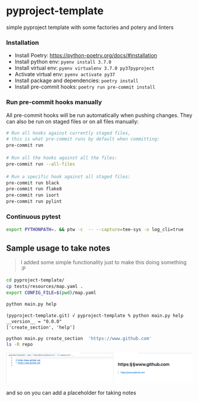 # pyproject-template

simple pyproject template with some factories and potery and linters

### Installation

* Install Poetry: <https://python-poetry.org/docs/#installation>
* Install python env: `pyenv install 3.7.0`
* Install virtual env: `pyenv virtualenv 3.7.0 py37pyproject`
* Activate virtual env: `pyenv activate py37`
* Install package and dependencies: `poetry install`
* Install pre-commit hooks: `poetry run pre-commit install`

### Run pre-commit hooks manually

All pre-commit hooks will be run automatically when pushing changes.
They can also be run on staged files or on all files manually:

```bash
# Run all hooks against currently staged files,
# this is what pre-commit runs by default when committing:
pre-commit run

# Run all the hooks against all the files:
pre-commit run --all-files

# Run a specific hook against all staged files:
pre-commit run black
pre-commit run flake8
pre-commit run isort
pre-commit run pylint
```

### Continuous pytest

```bash
export PYTHONPATH=. && ptw -c  -- --capture=tee-sys -o log_cli=true
```

## Sample usage to take notes
> I added some simple functionality just to make this doing something :P

```bash
cd pyproject-template/
cp tests/resources/map.yaml .
export CONFIG_FILE=$(pwd)/map.yaml
```

```bash
python main.py help
```
```
(pyproject-template.git) √ pyproject-template % python main.py help
__version__ = "0.0.0"
['create_section', 'help']
```

```bash
python main.py create_section  'https://www.github.com'
ls -R repo 
```
![](img000.png)

and so on you can add a placeholder for taking notes